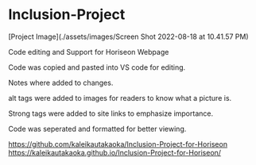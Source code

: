 # Inclusion-Project

[Project Image](./assets/images/Screen Shot 2022-08-18 at 10.41.57 PM)

Code editing and Support for Horiseon Webpage

Code was copied and pasted into VS code for editing.

Notes where added to changes.

alt tags were added to images for readers to know what a picture is.

Strong tags were added to site links to emphasize importance.

Code was seperated and formatted for better viewing.

https://github.com/kaleikautakaoka/Inclusion-Project-for-Horiseon https://kaleikautakaoka.github.io/Inclusion-Project-for-Horiseon/